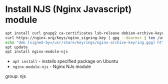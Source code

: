 # Install NJS (Nginx Javascript) module

```bash
apt install curl gnupg2 ca-certificates lsb-release debian-archive-keyring
curl https://nginx.org/keys/nginx_signing.key | gpg --dearmor | tee /usr/share/keyrings/nginx-archive-keyring.gpg >/dev/null
echo "deb [signed-by=/usr/share/keyrings/nginx-archive-keyring.gpg] http://nginx.org/packages/ubuntu `lsb_release -cs` nginx" | tee /etc/apt/sources.list.d/nginx.list
apt update
apt install nginx-module-njs
```

- `apt install` - installs specified package on Ubuntu
- `nginx-module-njs` - Nginx NJs module

group: njs


